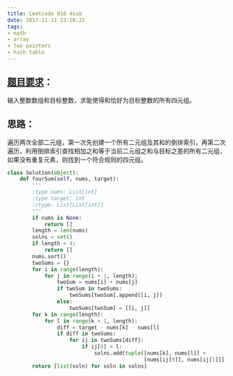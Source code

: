 ```yaml
---
title: Leetcode 018 4sum
date: 2017-11-11 23:28:22
tags:
- math
- array
- two pointers
- hash table
---
```

## [题目要求][1]：
输入整数数组和目标整数，求能使得和恰好为目标整数的所有四元组。

## 思路：
遍历两次全部二元组，第一次先创建一个所有二元组及其和的倒排索引，再第二次遍历，利用倒排索引查找相加之和等于当前二元组之和与目标之差的所有二元组，如果没有重复元素，则找到一个符合规则的四元组。

```python
class Solution(object):
    def fourSum(self, nums, target):
        """
        :type nums: List[int]
        :type target: int
        :rtype: List[List[int]]
        """
        if nums is None:
            return []
        length = len(nums)
        solns = set()
        if length < 4:
            return []
        nums.sort()
        twoSums = {}
        for i in range(length):
            for j in range(i + 1, length):
                twoSum = nums[i] + nums[j]
                if twoSum in twoSums:
                    twoSums[twoSum].append([i, j])
                else:
                    twoSums[twoSum] = [[i, j]]
        for k in range(length):
            for l in range(k + 1, length):
                diff = target - nums[k] - nums[l]
                if diff in twoSums:
                    for ij in twoSums[diff]:
                        if ij[0] > l:
                            solns.add(tuple([nums[k], nums[l]] + 
                                            [nums[ij[0]], nums[ij[1]]]))
        return [list(soln) for soln in solns]
```

[1]:	https://leetcode.com/problems/4sum/description/ "4 Sum"